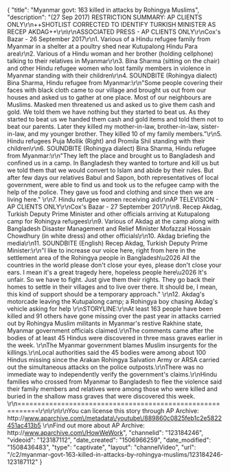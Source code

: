 {
    "title": "Myanmar govt: 163 killed in attacks by Rohingya Muslims",
    "description": "(27 Sep 2017) RESTRICTION SUMMARY: AP CLIENTS ONLY\r\n++SHOTLIST CORRECTED TO IDENTIFY TURKISH MINISTER AS RECEP AKDAG++\r\n\r\nASSOCIATED PRESS - AP CLIENTS ONLY\r\nCox's Bazar - 26 September 2017\r\n1. Various of a Hindu refugee family from Myanmar in a shelter at a poultry shed near Kutupalong Hindu Para area\r\n2. Various of a Hindu woman and her brother (holding cellphone) talking to their relatives in Myanmar\r\n3. Bina Sharma (sitting on the chair) and other Hindu refugee women who lost family members in violence in Myanmar standing with their children\r\n4. SOUNDBITE (Rohingya dialect) Bina Sharma, Hindu refugee from Myanmar:\r\n\"Some people covering their faces with black cloth came to our village and brought us out from our houses and asked us to gather at one place. Most of our neighbours are Muslims. Masked men threatened us and asked us to give them cash and gold. We told them we have nothing but they started to beat us. As they started to beat us we handed them cash and gold items and told them not to beat our parents. Later they killed my mother-in-law, brother-in-law, sister-in-law, and my younger brother. They killed 10 of my family members.\"\r\n5. Hindu refugees Puja Mollik (Right) and Promila Shil standing with their children\r\n6. SOUNDBITE (Rohingya dialect) Bina Sharma, Hindu refugee from Myanmar:\r\n\"They left the place and brought us to Bangladesh and confined us in a camp. In Bangladesh they wanted to torture and kill us but we told them that we would convert to Islam and abide by their rules. But after few days our relatives Babul and Sapon, both representatives of local government, were able to find us and took us to the refugee camp with the help of the police. They gave us food and clothing and since then we are living here.\" \r\n7. Hindu refugee women receiving aid\r\nAP TELEVISION - AP CLIENTS ONLY\r\nCox's Bazar - 27 September 2017\r\n8. Recep Akdag, Turkish Deputy Prime Minister and other officials arriving at Kutupalong camp for Rohingya refugees\r\n9. Various of Akdag at the camp along with Bangladesh Disaster Management and Relief Minister Mofazzal Hossain Chowdhury (in white dress) and other officials\r\n10. Akdag briefing the media\r\n11. SOUNDBITE (English) Recep Akdag, Turkish Deputy Prime Minister:\r\n\"I like to increase our voice here, right from here in the settlement area of the Rohingya people in Bangladesh\u2026 All the countries in the world please don't close your eyes, please don't close your ears. I mean it's a great tragedy here, hopeless people here\u2026 It's unfair. So we have to fight. Just give them their rights. They go back their homes to settle in their villages and to live over there. It should be, I mean, this kind of support should be a temporary approach.\"       \r\n12. Akdag's motorcade leaving the Kutupalong camp; a Rohingya boy chasing Akdag's vehicle asking for help  \r\nSTORYLINE:\r\nAt least 163 people have been killed and 91 others have gone missing over the past year in attacks carried out by Rohingya Muslim militants in Myanmar's restive Rakhine state, Myanmar government officials claimed.\r\nThe comments came after the bodies of at least 45 Hindus were discovered in three mass graves earlier in the week. \r\nThe Myanmar government blames Muslim insurgents for the killings.\r\nLocal authorities said the 45 bodies were among about 100 Hindus missing since the Arakan Rohingya Salvation Army or ARSA carried out the simultaneous attacks on the police outposts.\r\nThere was no immediate way to independently verify the government's claims.\r\nHindu families who crossed from Myanmar to Bangladesh to flee the violence said their family members and relatives were among those who were killed and buried in the shallow mass graves that were discovered this week. \r\n===========================================================\r\n\r\n\r\nYou can license this story through AP Archive: http:\/\/www.aparchive.com\/metadata\/youtube\/889860c0825feb1c2e5822451ac413b5 \r\nFind out more about AP Archive: http:\/\/www.aparchive.com\/HowWeWork",
    "channelid": "123184246",
    "videoid": "123187112",
    "date_created": "1506966259",
    "date_modified": "1508436483",
    "type": "captivate",
    "layout": "channelVideo",
    "url": "\/c2\/myanmar-govt-163-killed-in-attacks-by-rohingya-muslims\/123184246-123187112"
}